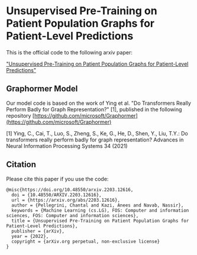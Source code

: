# Unsupervised Pre-Training on Patient Population Graphs for Patient-Level Predictions

This is the official code to the following arxiv paper:

["Unsupervised Pre-Training on Patient Population Graphs for Patient-Level Predictions"](https://arxiv.org/abs/2203.12616)

## Graphormer Model

Our model code is based on the work of Ying et al. "Do Transformers Really Perform Badly for Graph Representation?" [1], published in the following repository [https://github.com/microsoft/Graphormer](https://github.com/microsoft/Graphormer)

[1] Ying, C., Cai, T., Luo, S., Zheng, S., Ke, G., He, D., Shen, Y., Liu, T.Y.: Do transformers really perform badly for graph representation? Advances in Neural Information Processing Systems 34 (2021)

## Citation
Please cite this paper if you use the code:

```
@misc{https://doi.org/10.48550/arxiv.2203.12616,
  doi = {10.48550/ARXIV.2203.12616},
  url = {https://arxiv.org/abs/2203.12616},
  author = {Pellegrini, Chantal and Kazi, Anees and Navab, Nassir},
  keywords = {Machine Learning (cs.LG), FOS: Computer and information sciences, FOS: Computer and information sciences},
  title = {Unsupervised Pre-Training on Patient Population Graphs for Patient-Level Predictions},
  publisher = {arXiv},
  year = {2022},
  copyright = {arXiv.org perpetual, non-exclusive license}
}
```
